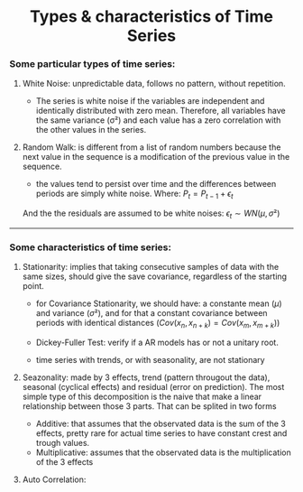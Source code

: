 # <CENTER> **Types & characteristics of Time Series** </CENTER>

### Some particular types of time series:

1. White Noise: unpredictable data, follows no pattern, without repetition.
   - The series is white noise if the variables are independent and identically distributed with zero mean. Therefore, all variables have the same variance (σ²) and each value has a zero correlation with the other values ​​in the series.

2. Random Walk: is different from a list of random numbers because the next value in the sequence is a modification of the previous value in the sequence.

   - the values tend to persist over time and the differences between periods are simply white noise. Where: $P_{t}=P_{t-1}+\epsilon_{t}$ 
  
   And the the residuals are assumed to be white noises: $\epsilon_{t} \sim WN(\mu, \sigma²)$
----

### Some characteristics of time series:

1. Stationarity: implies that taking consecutive samples of data with the same sizes, should give the save covariance, regardless of the starting point.
   - for Covariance Stationarity, we should have: a constante mean $( \mu )$ and variance $( \sigma² )$, and for that a constant covariance between periods with identical distances $(Cov(x_n, x_{n+k}) = Cov(x_m, x_{m+k}))$

   - Dickey-Fuller Test: verify if a AR models has or not a unitary root.

   - time series with trends, or with seasonality, are not stationary 
   
2. Seazonality: made by 3 effects, trend (pattern througout the data), seasonal (cyclical effects) and residual (error on prediction). The most simple type of this decomposition is the naive that make a linear relationship between those 3 parts. 
That can be splited in two forms
   - Additive: that assumes that the observated data is the sum of the 3 effects, pretty rare for actual time series to have constant crest and trough values.
   - Multiplicative: assumes that the observated data is the multiplication of the 3 effects

3. Auto Correlation: 